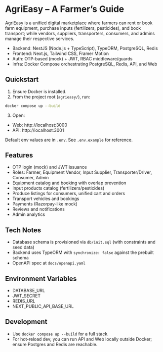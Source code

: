 # AgriEasy – A Farmer’s Guide

AgriEasy is a unified digital marketplace where farmers can rent or book farm equipment, purchase inputs (fertilizers, pesticides), and book transport; while vendors, suppliers, transporters, consumers, and admins manage their respective services.

- Backend: NestJS (Node.js + TypeScript), TypeORM, PostgreSQL, Redis
- Frontend: Next.js, Tailwind CSS, Framer Motion
- Auth: OTP-based (mock) + JWT, RBAC middleware/guards
- Infra: Docker Compose orchestrating PostgreSQL, Redis, API, and Web

## Quickstart

1. Ensure Docker is installed.
2. From the project root (`agrieasy/`), run:

```bash
docker compose up --build
```

3. Open:
- Web: http://localhost:3000
- API: http://localhost:3001

Default env values are in `.env`. See `.env.example` for reference.

## Features

- OTP login (mock) and JWT issuance
- Roles: Farmer, Equipment Vendor, Input Supplier, Transporter/Driver, Consumer, Admin
- Equipment catalog and booking with overlap prevention
- Input products catalog (fertilizers/pesticides)
- Produce listings for consumers, unified cart and orders
- Transport vehicles and bookings
- Payments (Razorpay-like mock)
- Reviews and notifications
- Admin analytics

## Tech Notes

- Database schema is provisioned via `db/init.sql` (with constraints and seed data)
- Backend uses TypeORM with `synchronize: false` against the prebuilt schema
- OpenAPI spec at `docs/openapi.yaml`

## Environment Variables

- DATABASE_URL
- JWT_SECRET
- REDIS_URL
- NEXT_PUBLIC_API_BASE_URL

## Development

- Use `docker compose up --build` for a full stack.
- For hot-reload dev, you can run API and Web locally outside Docker; ensure Postgres and Redis are reachable.
